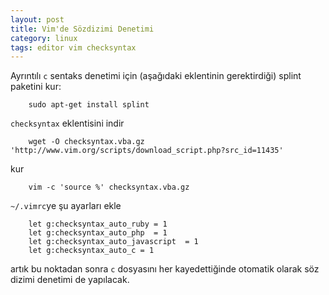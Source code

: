 ```yaml
---
layout: post
title: Vim'de Sözdizimi Denetimi
category: linux
tags: editor vim checksyntax
---
```



Ayrıntılı `c` sentaks denetimi için (aşağıdaki eklentinin gerektirdiği) splint paketini kur:

        sudo apt-get install splint

`checksyntax` eklentisini indir

        wget -O checksyntax.vba.gz 'http://www.vim.org/scripts/download_script.php?src_id=11435'

kur

        vim -c 'source %' checksyntax.vba.gz

`~/.vimrc`ye şu ayarları ekle

        let g:checksyntax_auto_ruby = 1
        let g:checksyntax_auto_php  = 1
        let g:checksyntax_auto_javascript  = 1
        let g:checksyntax_auto_c = 1

artık bu noktadan sonra `c` dosyasını her kayedettiğinde otomatik olarak söz dizimi denetimi de yapılacak. 
